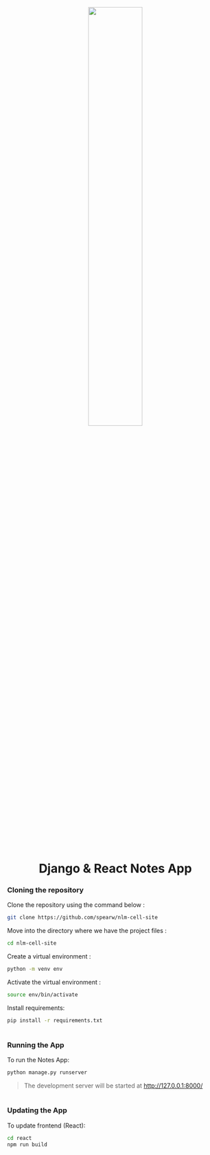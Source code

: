 <div align="center">
<img width="50%" src="http://i3.ytimg.com/vi/tYKRAXIio28/maxresdefault.jpg"/>

# Django & React Notes App
</div>

### Cloning the repository

Clone the repository using the command below :
```bash
git clone https://github.com/spearw/nlm-cell-site
```

Move into the directory where we have the project files : 
```bash
cd nlm-cell-site
```

Create a virtual environment :
```bash
python -m venv env
```

Activate the virtual environment :
```bash
source env/bin/activate
```

Install requirements:
```bash
pip install -r requirements.txt
```

#

### Running the App

To run the Notes App:
```bash
python manage.py runserver
```

> The development server will be started at http://127.0.0.1:8000/

#

### Updating the App

To update frontend (React):
```bash
cd react
npm run build
```
